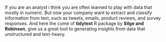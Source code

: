 If you are an analyst i think you are often learned to play with data that mostly in numeric. But now your company want to extract and classify information from text, such as tweets, emails, product reviews, and survey responses. And here the come of **tidytext** R package by **Silge and Robinson**, give us a great tool to generating insights from data that unstructured and text-heavy.
